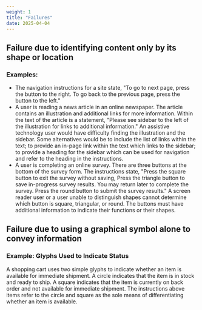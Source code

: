 ```yaml
---
weight: 1
title: "Failures"
date: 2025-04-04
---
```


## Failure due to identifying content only by its shape or location

### Examples:
- The navigation instructions for a site state, "To go to next page, press the button to the right. To go back to the previous page, press the button to the left."
- A user is reading a news article in an online newspaper. The article contains an illustration and additional links for more information. Within the text of the article is a statement, "Please see sidebar to the left of the illustration for links to additional information." An assistive technology user would have difficulty finding the illustration and the sidebar. Some alternatives would be to include the list of links within the text; to provide an in-page link within the text which links to the sidebar; to provide a heading for the sidebar which can be used for navigation and refer to the heading in the instructions.
- A user is completing an online survey. There are three buttons at the bottom of the survey form. The instructions state, "Press the square button to exit the survey without saving, Press the triangle button to save in-progress survey results. You may return later to complete the survey. Press the round button to submit the survey results." A screen reader user or a user unable to distinguish shapes cannot determine which button is square, triangular, or round. The buttons must have additional information to indicate their functions or their shapes.

## Failure due to using a graphical symbol alone to convey information

### Example: Glyphs Used to Indicate Status
A shopping cart uses two simple glyphs to indicate whether an item is available for immediate shipment. A circle indicates that the item is in stock and ready to ship. A square indicates that the item is currently on back order and not available for immediate shipment. The instructions above items refer to the circle and square as the sole means of differentiating whether an item is available.
